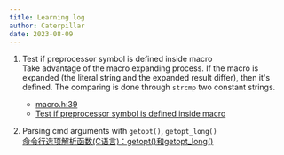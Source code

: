 ```yaml
---
title: Learning log
author: Caterpillar
date: 2023-08-09
---
```

1. Test if preprocessor symbol is defined inside macro  
    Take advantage of the macro expanding process. If the macro is expanded (the literal string and the expanded result differ), then it's defined. The comparing is done through `strcmp` two constant strings.  
    - [macro.h:39](../../nemu/include/macro.h)
    - [Test if preprocessor symbol is defined inside macro](https://stackoverflow.com/questions/26099745/test-if-preprocessor-symbol-is-defined-inside-macro)

2. Parsing cmd arguments with `getopt()`, `getopt_long()`  
    [ 命令行选项解析函数(C语言)：getopt()和getopt_long()](https://www.cnblogs.com/chenliyang/p/6633739.html)
